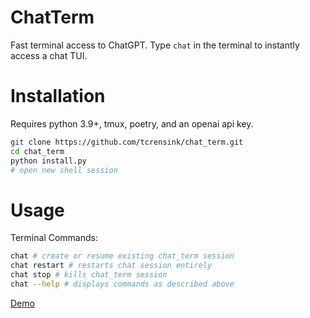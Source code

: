 # ChatTerm
Fast terminal access to ChatGPT. Type `chat` in the terminal to instantly access a chat TUI.

# Installation
Requires python 3.9+, tmux, poetry, and an openai api key.

```bash
git clone https://github.com/tcrensink/chat_term.git
cd chat_term
python install.py
# open new shell session
```

# Usage
Terminal Commands:
```bash
chat # create or resume existing chat_term session
chat restart # restarts chat session entirely
chat stop # kills chat_term session
chat --help # displays commands as described above
```

[Demo](https://user-images.githubusercontent.com/26497809/238851240-20f6f849-27f6-4e35-b6ef-e8ec761e63de.mov)

